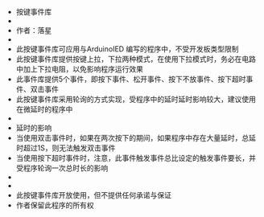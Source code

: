 * 按键事件库
 * 
 * 作者：落星
 * 
 * 此按键事件库可应用与ArduinoIED 编写的程序中，不受开发板类型限制
 * 此按键事件库提供按键上拉，下拉两种模式，在使用下拉模式时，务必在电路中加上下拉电阻，以免影响程序运行效果
 * 此事件库提供5个事件，即按下事件、松开事件、按下不放事件、按下超时事件、双击事件
 * 此按键事件库采用轮询的方式实现，受程序中的延时延时影响较大，建议使用在微延时的程序中
 * 
 * 延时的影响
 * 当使用双击事件时，如果在两次按下的期间，如果程序中存在大量延时，总延时超过1S，则无法触发双击事件
 * 当使用按下超时事件时，注意，此事件触发事件总比设定的触发事件要长，并受程序轮询一次总时长的影响
 * 
 * 
 * 此按键事件库开放使用，但不提供任何承诺与保证
 * 作者保留此程序的所有权